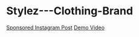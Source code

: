 # Stylez---Clothing-Brand
[Sponsored Instagram Post](https://www.instagram.com/p/CysmVSMSKnI/?igshid=MzRlODBiNWFlZA==)
[Demo Video](https://drive.google.com/file/d/1e3J36woQwAepUtetPgTTPOA_Ckvjh54w/view?usp=sharing)
